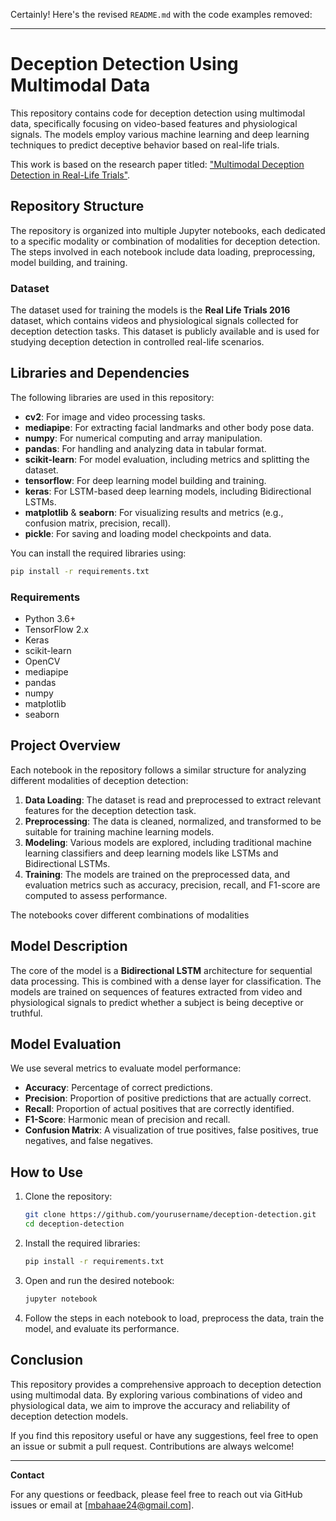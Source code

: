 Certainly! Here's the revised `README.md` with the code examples removed:

---

# Deception Detection Using Multimodal Data

This repository contains code for deception detection using multimodal data, specifically focusing on video-based features and physiological signals. The models employ various machine learning and deep learning techniques to predict deceptive behavior based on real-life trials.

This work is based on the research paper titled: ["Multimodal Deception Detection in Real-Life Trials"](https://arxiv.org/abs/2407.06005).

## Repository Structure

The repository is organized into multiple Jupyter notebooks, each dedicated to a specific modality or combination of modalities for deception detection. The steps involved in each notebook include data loading, preprocessing, model building, and training. 

### Dataset

The dataset used for training the models is the **Real Life Trials 2016** dataset, which contains videos and physiological signals collected for deception detection tasks. This dataset is publicly available and is used for studying deception detection in controlled real-life scenarios.

## Libraries and Dependencies

The following libraries are used in this repository:

- **cv2**: For image and video processing tasks.
- **mediapipe**: For extracting facial landmarks and other body pose data.
- **numpy**: For numerical computing and array manipulation.
- **pandas**: For handling and analyzing data in tabular format.
- **scikit-learn**: For model evaluation, including metrics and splitting the dataset.
- **tensorflow**: For deep learning model building and training.
- **keras**: For LSTM-based deep learning models, including Bidirectional LSTMs.
- **matplotlib** & **seaborn**: For visualizing results and metrics (e.g., confusion matrix, precision, recall).
- **pickle**: For saving and loading model checkpoints and data.

You can install the required libraries using:

```bash
pip install -r requirements.txt
```

### Requirements

- Python 3.6+
- TensorFlow 2.x
- Keras
- scikit-learn
- OpenCV
- mediapipe
- pandas
- numpy
- matplotlib
- seaborn

## Project Overview

Each notebook in the repository follows a similar structure for analyzing different modalities of deception detection:

1. **Data Loading**: The dataset is read and preprocessed to extract relevant features for the deception detection task.
2. **Preprocessing**: The data is cleaned, normalized, and transformed to be suitable for training machine learning models.
3. **Modeling**: Various models are explored, including traditional machine learning classifiers and deep learning models like LSTMs and Bidirectional LSTMs.
4. **Training**: The models are trained on the preprocessed data, and evaluation metrics such as accuracy, precision, recall, and F1-score are computed to assess performance.

The notebooks cover different combinations of modalities

## Model Description

The core of the model is a **Bidirectional LSTM** architecture for sequential data processing. This is combined with a dense layer for classification. The models are trained on sequences of features extracted from video and physiological signals to predict whether a subject is being deceptive or truthful.

## Model Evaluation

We use several metrics to evaluate model performance:

- **Accuracy**: Percentage of correct predictions.
- **Precision**: Proportion of positive predictions that are actually correct.
- **Recall**: Proportion of actual positives that are correctly identified.
- **F1-Score**: Harmonic mean of precision and recall.
- **Confusion Matrix**: A visualization of true positives, false positives, true negatives, and false negatives.

## How to Use

1. Clone the repository:
   ```bash
   git clone https://github.com/yourusername/deception-detection.git
   cd deception-detection
   ```

2. Install the required libraries:
   ```bash
   pip install -r requirements.txt
   ```

3. Open and run the desired notebook:
   ```bash
   jupyter notebook
   ```

4. Follow the steps in each notebook to load, preprocess the data, train the model, and evaluate its performance.

## Conclusion

This repository provides a comprehensive approach to deception detection using multimodal data. By exploring various combinations of video and physiological data, we aim to improve the accuracy and reliability of deception detection models.

If you find this repository useful or have any suggestions, feel free to open an issue or submit a pull request. Contributions are always welcome!

---

**Contact**

For any questions or feedback, please feel free to reach out via GitHub issues or email at [mbahaae24@gmail.com].


